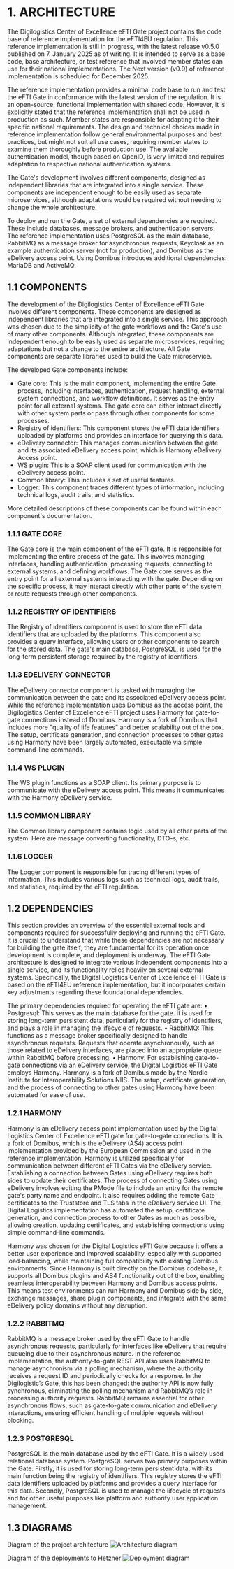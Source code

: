 # 1. ARCHITECTURE

The Digilogistics Center of Excellence eFTI Gate project contains the code base of reference implementation for the
eFTI4EU regulation. This reference implementation is still in progress, with the latest release v0.5.0 published on 7.
January 2025 as of writing. It is intended to serve as a base code, base architecture, or test reference that
involved member states can use for their national implementations. The Next version (v0.9) of reference implementation
is
scheduled for December 2025.

The reference implementation provides a minimal code base to run and test the eFTI Gate in conformance with the latest
version of the regulation. It is an open-source, functional implementation with shared code. However, it is explicitly
stated that the reference implementation shall not be used in production as such. Member states are responsible for
adapting it to their specific national requirements. The design and technical choices made in reference implementation
follow general environmental purposes and best practices, but might not suit all use cases, requiring member states to
examine them thoroughly before production use. The available authentication model, though based on OpenID, is very
limited and requires adaptation to respective national authentication systems.

The Gate's development involves different components, designed as independent libraries that are integrated into a
single service. These components are independent enough to be easily used as separate microservices, although
adaptations would be required without needing to change the whole architecture.

To deploy and run the Gate, a set of external dependencies are required. These include databases, message brokers, and
authentication servers. The reference implementation uses PostgreSQL as the main database, RabbitMQ as a message broker
for asynchronous requests, Keycloak as an example authentication server (not for production), and Domibus as the
eDelivery access point. Using Domibus introduces additional dependencies: MariaDB and ActiveMQ.

## 1.1 COMPONENTS

The development of the Digilogistics Center of Excellence eFTI Gate involves different components. These components are
designed as independent libraries that are integrated into a single service. This approach was chosen due to the
simplicity of the gate workflows and the Gate's use of many other components. Although integrated, these components are
independent enough to be easily used as separate microservices, requiring adaptations but not a change to the
entire architecture. All Gate components are separate libraries used to build the Gate microservice.

The developed Gate components include:

- Gate core: This is the main component, implementing the entire Gate process, including interfaces, authentication,
  request handling, external system connections, and workflow definitions. It serves as the entry point for all external
  systems. The gate core can either interact directly with other system parts or pass through other components for some
  processes.
- Registry of identifiers: This component stores the eFTI data identifiers uploaded by platforms and provides an
  interface for querying this data.
- eDelivery connector: This manages communication between the gate and its associated eDelivery access point, which is
  Harmony eDelivery Access point.
- WS plugin: This is a SOAP client used for communication with the eDelivery access point.
- Common library: This includes a set of useful features.
- Logger: This component traces different types of information, including technical logs, audit trails, and statistics.

More detailed descriptions of these components can be found within each component's documentation.

### 1.1.1 GATE CORE

The Gate core is the main component of the eFTI gate. It is responsible for implementing the entire process of the gate.
This involves managing interfaces, handling authentication, processing requests, connecting to external systems, and
defining workflows. The Gate core serves as the entry point for all external systems interacting with the gate.
Depending on the specific process, it may interact directly with other parts of the system or route requests through
other components.

### 1.1.2 REGISTRY OF IDENTIFIERS

The Registry of identifiers component is used to store the eFTI data identifiers that are uploaded by the platforms.
This component also provides a query interface, allowing users or other components to search for the stored data. The
gate's main database, PostgreSQL, is used for the long-term persistent storage required by the registry of identifiers.

### 1.1.3 EDELIVERY CONNECTOR

The eDelivery connector component is tasked with managing the communication between the gate and its associated
eDelivery access point. While the reference implementation uses Domibus as the access point, the Digilogistics Center of
Excellence eFTI project uses Harmony for gate-to-gate connections instead of Domibus. Harmony is a fork of Domibus that
includes more "quality of life features" and better scalability out of the box. The setup, certificate generation, and
connection processes to other gates using Harmony have been largely automated, executable via simple command-line
commands.

### 1.1.4 WS PLUGIN

The WS plugin functions as a SOAP client. Its primary purpose is to communicate with the eDelivery access point. This
means it communicates with the Harmony eDelivery service.

### 1.1.5 COMMON LIBRARY

The Common library component contains logic used by all other parts of the system. Here are message converting
functionality, DTO-s, etc.

### 1.1.6 LOGGER

The Logger component is responsible for tracing different types of information. This includes various logs such as
technical logs, audit trails, and statistics, required by the eFTI regulation.

## 1.2 DEPENDENCIES

This section provides an overview of the essential external tools and components required for successfully deploying and
running the eFTI Gate. It is crucial to understand that while these dependencies are not necessary for building the gate
itself, they are fundamental for its operation once development is complete, and deployment is underway. The eFTI Gate
architecture is designed to integrate various independent components into a single service, and its functionality relies
heavily on several external systems. Specifically, the Digital Logistics Center of Excellence eFTI Gate is based
on the eFTI4EU reference implementation, but it incorporates certain key adjustments regarding these foundational
dependencies.

The primary dependencies required for operating the eFTI gate are:
• Postgresql: This serves as the main database for the gate. It is used for storing long-term persistent data,
particularly for the registry of identifiers, and plays a role in managing the lifecycle of requests.
• RabbitMQ: This functions as a message broker specifically designed to handle asynchronous requests. Requests that
operate asynchronously, such as those related to eDelivery interfaces, are placed into an appropriate queue within
RabbitMQ before processing.
• Harmony: For establishing gate-to-gate connections via an eDelivery service, the Digital Logistics eFTI Gate employs
Harmony. Harmony is a fork of Domibus made by the Nordic Institute for Interoperability Solutions NIIS. The setup,
certificate generation, and the process of connecting to other gates using Harmony have been automated for ease of use.

### 1.2.1 HARMONY

Harmony is an eDelivery access point implementation used by the Digital Logistics Center of Excellence eFTI gate
for gate-to-gate connections. It is a fork of Domibus, which is the eDelivery (AS4) access point implementation provided
by the European Commission and used in the reference implementation.
Harmony is utilized specifically for communication between different eFTI Gates via the eDelivery service. Establishing
a connection between Gates using eDelivery requires both sides to update their certificates. The process of connecting
Gates using eDelivery involves editing the PMode file to include an entry for the remote gate's party name and endpoint.
It also requires adding the remote Gate certificates to the Truststore and TLS tabs in the eDelivery service UI. The
Digital Logistics implementation has automated the setup, certificate generation, and connection process to
other Gates as much as possible, allowing creation, updating certificates, and establishing connections using simple
command-line commands.

Harmony was chosen for the Digital Logistics eFTI Gate because it offers a better user experience and improved
scalability, especially with supported load‑balancing, while maintaining full compatibility with existing Domibus
environments. Since Harmony is built directly on the Domibus codebase, it supports all Domibus plugins and AS4
functionality out of the box, enabling seamless interoperability between Harmony and Domibus access points. This means
test environments can run Harmony and Domibus side by side, exchange messages, share plugin components, and integrate
with the same eDelivery policy domains without any disruption.

### 1.2.2 RABBITMQ

RabbitMQ is a message broker used by the eFTI Gate to handle asynchronous requests, particularly for interfaces like
eDelivery that require queueing due to their asynchronous nature. In the reference implementation, the authority-to-gate
REST API also uses RabbitMQ to manage asynchronism via a polling mechanism, where the authority receives a request ID
and periodically checks for a response.
In the Digilogistic’s Gate, this has been changed: the authority API is now fully synchronous, eliminating the
polling mechanism and RabbitMQ’s role in processing authority requests. RabbitMQ remains essential for other
asynchronous flows, such as gate-to-gate communication and eDelivery interactions, ensuring efficient handling of
multiple requests without blocking.

### 1.2.3 POSTGRESQL

PostgreSQL is the main database used by the eFTI Gate. It is a widely used relational database system.
PostgreSQL serves two primary purposes within the Gate. Firstly, it is used for storing long-term persistent data, with
its main function being the registry of identifiers. This registry stores the eFTI data identifiers uploaded by
platforms and provides a query interface for this data. Secondly, PostgreSQL is used to manage the lifecycle of requests
and for other useful purposes like platform and authority user application management.

## 1.3 DIAGRAMS

Diagram of the project architecture
![Architecture diagram](diagrams/img/DLK_eFTI_Gate_Architecture_and_Components.png)

Diagram of the deployments to Hetzner
![Deployment diagram](diagrams/img/DLK_Hetzner_Setup.png)
